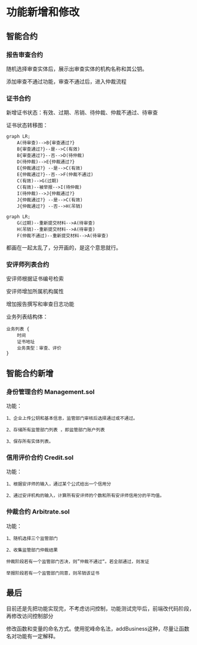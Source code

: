 # 功能新增和修改

## 智能合约
### 报告审查合约 

随机选择审查实体后，展示出审查实体的机构名称和其公钥。

添加审查不通过功能，审查不通过后，进入仲裁流程

### 证书合约

新增证书状态：有效、过期、吊销、待仲裁、仲裁不通过、待审查

证书状态转移图：
```mermaid
graph LR;
    A(待审查)-->B{审查通过?}
    B{审查通过?}--是-->C(有效)
    B{审查通过?}--否-->D(待仲裁)
    D(待仲裁)-->E{仲裁通过?} 
    E{仲裁通过?} --是-->C(有效)
    E{仲裁通过?}--否-->F(仲裁不通过)
    C(有效)-->G(过期)
    C(有效)--被举报-->I(待仲裁)
    I(待仲裁)-->J{仲裁通过?} 
    J{仲裁通过?} --是-->C(有效)
    J{仲裁通过?} --否-->H(吊销)
```
```mermaid
graph LR;
    G(过期)--重新提交材料-->A(待审查)
    H(吊销)--重新提交材料-->A(待审查)
    F(仲裁不通过)--重新提交材料-->A(待审查)
```
都画在一起太乱了，分开画的，是这个意思就行。
### 安评师列表合约
安评师根据证书编号检索

安评师增加所属机构属性

增加报告撰写和审查日志功能

业务列表结构体：
```
业务列表 {
    时间
    证书地址
    业务类型：审查、评价
}
```
## 智能合约新增

### 身份管理合约 Management.sol 

功能：
```
1、企业上传公钥和基本信息，监管部门审核后选择通过或不通过。

2、存储所有监管部门列表 ，即监管部门账户列表

3、保存所有实体列表。
```
### 信用评价合约 Credit.sol

功能：
```
1、根据安评师的输入，通过某个公式给出一个信用分

2、通过安评机构的输入，计算所有安评师的个数和所有安评师信用分的平均值。
```
### 仲裁合约 Arbitrate.sol
功能：
```
1、随机选择三个监管部门 

2、收集监管部门仲裁结果

仲裁阶段若有一个监管部门否决，则”仲裁不通过“。若全部通过，则发证

举报阶段若有一个监管部门同意，则吊销该证书
```
## 最后
目前还是先把功能实现完，不考虑访问控制，功能测试完毕后，前端改代码阶段，再修改访问控制部分

修改函数和变量的命名方式。使用驼峰命名法，addBusiness这种，尽量让函数名对功能有一定解释。